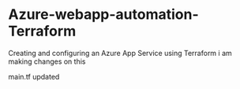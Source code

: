 # Azure-webapp-automation-Terraform
Creating and configuring an Azure App Service using Terraform
i am making changes on this 

main.tf updated
